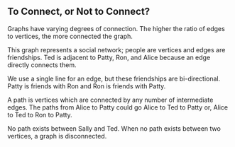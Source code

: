 ## To Connect, or Not to Connect?

Graphs have varying degrees of connection. The higher the ratio of edges to vertices, the more connected the graph.

This graph represents a social network; people are vertices and edges are friendships. Ted is adjacent to Patty, Ron, and Alice because an edge directly connects them.

We use a single line for an edge, but these friendships are bi-directional. Patty is friends with Ron and Ron is friends with Patty.

A path is vertices which are connected by any number of intermediate edges. The paths from Alice to Patty could go Alice to Ted to Patty or, Alice to Ted to Ron to Patty.

No path exists between Sally and Ted. When no path exists between two vertices, a graph is disconnected.

